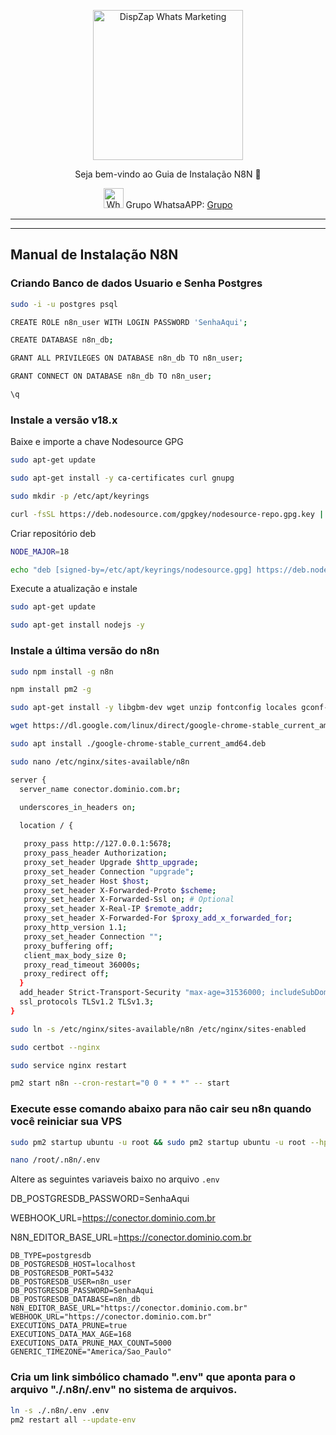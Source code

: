 <p align="center">
<img src="https://cwmkt.com.br/wp-content/uploads/2023/08/logo-github-cwmkt.svg" alt="DispZap Whats Marketing" width="240" />
<p align="center">Seja bem-vindo ao Guia de Instalação N8N 🚀</p>
</p>
  
<p align="center">
<img src="https://whatsapp.com/favicon.ico" alt="WhatsAPP-logo" width="32" />
<span>Grupo WhatsaAPP: </span>
<a href="https://link.cwmkt.com.br/grupo-whats" target="_blank">Grupo</a>
</p>

<hr />
<hr />

 
## Manual de Instalação N8N

### Criando Banco de dados Usuario e Senha Postgres

```bash
sudo -i -u postgres psql
```

```bash
CREATE ROLE n8n_user WITH LOGIN PASSWORD 'SenhaAqui';
```

```bash
CREATE DATABASE n8n_db;
```

```bash
GRANT ALL PRIVILEGES ON DATABASE n8n_db TO n8n_user;
```

```bash
GRANT CONNECT ON DATABASE n8n_db TO n8n_user;
```

```bash
\q
```

### Instale a versão v18.x

Baixe e importe a chave Nodesource GPG

```bash
sudo apt-get update
```

```bash
sudo apt-get install -y ca-certificates curl gnupg
```

```bash
sudo mkdir -p /etc/apt/keyrings
```

```bash
curl -fsSL https://deb.nodesource.com/gpgkey/nodesource-repo.gpg.key | sudo gpg --dearmor -o /etc/apt/keyrings/nodesource.gpg
```

Criar repositório deb

```bash
NODE_MAJOR=18
```

```bash
echo "deb [signed-by=/etc/apt/keyrings/nodesource.gpg] https://deb.nodesource.com/node_$NODE_MAJOR.x nodistro main" | sudo tee /etc/apt/sources.list.d/nodesource.list
```

Execute a atualização e instale

```bash
sudo apt-get update
```

```bash
sudo apt-get install nodejs -y
```
### Instale a última versão do n8n

```bash
sudo npm install -g n8n
```

```bash
npm install pm2 -g
```

```bash
sudo apt-get install -y libgbm-dev wget unzip fontconfig locales gconf-service libasound2 libatk1.0-0 libc6 libcairo2 libcups2 libdbus-1-3 libexpat1 libfontconfig1 libgcc1 libgconf-2-4 libgdk-pixbuf2.0-0 libglib2.0-0 libgtk-3-0 libnspr4 libpango-1.0-0 libpangocairo-1.0-0 libstdc++6 libx11-6 libx11-xcb1 libxcb1 libxcomposite1 libxcursor1 libxdamage1 libxext6 libxfixes3 libxi6 libxrandr2 libxrender1 libxss1 libxtst6 ca-certificates fonts-liberation libappindicator1 libnss3 lsb-release xdg-utils
```

```bash
wget https://dl.google.com/linux/direct/google-chrome-stable_current_amd64.deb
```

```bash
sudo apt install ./google-chrome-stable_current_amd64.deb
```

```bash
sudo nano /etc/nginx/sites-available/n8n
```

```bash
server {
  server_name conector.dominio.com.br;
  
  underscores_in_headers on;

  location / {

   proxy_pass http://127.0.0.1:5678;
   proxy_pass_header Authorization;
   proxy_set_header Upgrade $http_upgrade;
   proxy_set_header Connection "upgrade";
   proxy_set_header Host $host;
   proxy_set_header X-Forwarded-Proto $scheme;
   proxy_set_header X-Forwarded-Ssl on; # Optional
   proxy_set_header X-Real-IP $remote_addr;
   proxy_set_header X-Forwarded-For $proxy_add_x_forwarded_for;
   proxy_http_version 1.1;
   proxy_set_header Connection "";
   proxy_buffering off;
   client_max_body_size 0;
   proxy_read_timeout 36000s;
   proxy_redirect off;
  }
  add_header Strict-Transport-Security "max-age=31536000; includeSubDomains" always;
  ssl_protocols TLSv1.2 TLSv1.3;
} 
  ```

```bash
sudo ln -s /etc/nginx/sites-available/n8n /etc/nginx/sites-enabled
```

```bash
sudo certbot --nginx
```

```bash
sudo service nginx restart
```

```bash
pm2 start n8n --cron-restart="0 0 * * *" -- start
```

### Execute esse comando abaixo para não cair seu n8n quando você reiniciar sua VPS

```bash
sudo pm2 startup ubuntu -u root && sudo pm2 startup ubuntu -u root --hp /root && sudo pm2 save
```

```bash
nano /root/.n8n/.env
```

Altere as seguintes variaveis baixo no arquivo `.env`

DB_POSTGRESDB_PASSWORD=SenhaAqui

WEBHOOK_URL=https://conector.dominio.com.br

N8N_EDITOR_BASE_URL=https://conector.dominio.com.br

```
DB_TYPE=postgresdb
DB_POSTGRESDB_HOST=localhost
DB_POSTGRESDB_PORT=5432
DB_POSTGRESDB_USER=n8n_user
DB_POSTGRESDB_PASSWORD=SenhaAqui
DB_POSTGRESDB_DATABASE=n8n_db
N8N_EDITOR_BASE_URL="https://conector.dominio.com.br"
WEBHOOK_URL="https://conector.dominio.com.br"
EXECUTIONS_DATA_PRUNE=true
EXECUTIONS_DATA_MAX_AGE=168
EXECUTIONS_DATA_PRUNE_MAX_COUNT=5000
GENERIC_TIMEZONE="America/Sao_Paulo"
```

### Cria um link simbólico chamado ".env" que aponta para o arquivo "./.n8n/.env" no sistema de arquivos.

```bash
ln -s ./.n8n/.env .env
pm2 restart all --update-env
```

